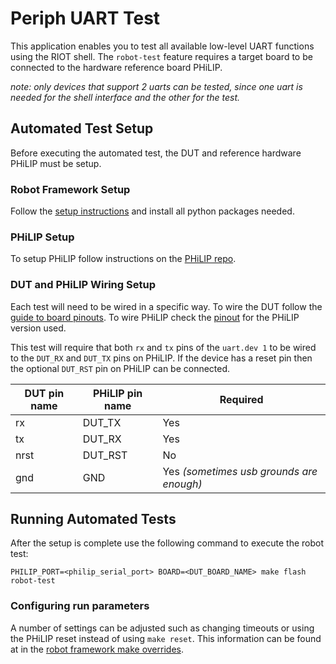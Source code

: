 # Periph UART Test

This application enables you to test all available low-level UART functions
using the RIOT shell. The `robot-test` feature requires a target board to be
connected to the hardware reference board PHiLIP.

_note: only devices that support 2 uarts can be tested, since one uart is
needed for the shell interface and the other for the test._
## Automated Test Setup

Before executing the automated test, the DUT and reference hardware
PHiLIP must be setup.

### Robot Framework Setup

Follow the [setup instructions](../../README.md) and install all python
packages needed.

### PHiLIP Setup

To setup PHiLIP follow instructions on the
[PHiLIP repo](https://github.com/riot-appstore/PHiLIP#setup).

### DUT and PHiLIP Wiring Setup

Each test will need to be wired in a specific way. To wire the DUT follow
the [guide to board pinouts](http://doc.riot-os.org/group__boards.html#pinout_guide).
To wire PHiLIP check the [pinout](https://github.com/riot-appstore/PHiLIP#pinb)
for the PHiLIP version used.

This test will require that both `rx` and `tx` pins of the `uart.dev 1` to
be wired to the `DUT_RX` and `DUT_TX` pins on PHiLIP. If the device has a
reset pin then the optional `DUT_RST` pin on PHiLIP can be connected.

DUT pin name | PHiLIP pin name | Required
-------------|-----------------|---------
rx           | DUT_TX          | Yes
tx           | DUT_RX          | Yes
nrst         | DUT_RST         | No
gnd          | GND             | Yes _(sometimes usb grounds are enough)_


## Running Automated Tests

After the setup is complete use the following command to execute the robot test:

`PHILIP_PORT=<philip_serial_port> BOARD=<DUT_BOARD_NAME> make flash robot-test`

### Configuring run parameters

A number of settings can be adjusted such as changing timeouts or using the
PHiLIP reset instead of using `make reset`. This information can be found at
in the [robot framework make overrides](../README.md).
